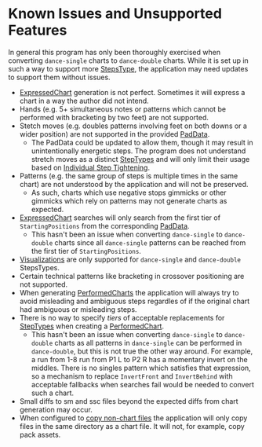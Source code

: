 # Known Issues and Unsupported Features
In general this program has only been thoroughly exercised when converting `dance-single` charts to `dance-double` charts. While it is set up in such a way to support more [StepsType](https://github.com/stepmania/stepmania/blob/6a645b4710dd6a89a5f22a2d849e86a98af5c9a3/src/GameManager.cpp#L47), the application may need updates to support them without issues.

- [ExpressedChart](HowItWorks.md#expressedCharts) generation is not perfect. Sometimes it will express a chart in a way the author did not intend.
- Hands (e.g. 5+ simultaneous notes or patterns which cannot be performed with bracketing by two feet) are not supported.
- Stetch moves (e.g. doubles patterns involving feet on both downs or a wider position) are not supported in the provided [PadData](PadData.md).
	- The PadData could be updated to allow them, though it may result in unintentionally energetic steps. The program does not understand stretch moves as a distinct [StepTypes](StepTypes.md) and will only limit their usage based on [Individual Step Tightening](Config.md/#individual-step-tightening).
- Patterns (e.g. the same group of steps is multiple times in the same chart) are not understood by the application and will not be preserved.
	- As such, charts which use negative stops gimmicks or other gimmicks which rely on patterns may not generate charts as expected.
- [ExpressedChart](HowItWorks.md#expressedCharts) searches will only search from the first tier of `StartingPositions` from the corresponding [PadData](PadData.md).
	- This hasn't been an issue when converting `dance-single` to `dance-double` charts since all `dance-single` patterns can be reached from the first tier of `StartingPositions`.
- [Visualizations](Visualizations.md) are only supported for `dance-single` and `dance-double` StepsTypes.
- Certain technical patterns like bracketing in crossover positioning are not supported.
- When generating [PerformedCharts](HowItWorks.md#performedCharts) the application will always try to avoid misleading and ambiguous steps regardles of if the original chart had ambiguous or misleading steps.
- There is no way to specify *tiers* of acceptable replacements for [StepTypes](StepTypes.md) when creating a [PerformedChart](HowItWorks.md#performedCharts).
	- This hasn't been an issue when converting `dance-single` to `dance-double` charts as all patterns in `dance-single` can be performed in `dance-double`, but this is not true the other way around. For example, a run from 1-8 run from P1 L to P2 R has a momentary invert on the middles. There is no singles pattern which satisfies that expression, so a mechanism to replace `InvertFront` and `InvertBehind` with acceptable fallbacks when searches fail would be needed to convert such a chart.
- Small diffs to sm and ssc files beyond the expected diffs from chart generation may occur.
- When configured to [copy non-chart files](Config.md/#output) the application will only copy files in the same directory as a chart file. It will not, for example, copy pack assets.